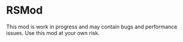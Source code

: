 # RSMod
This mod is work in progress and may contain bugs and performance issues.
Use this mod at your own risk.